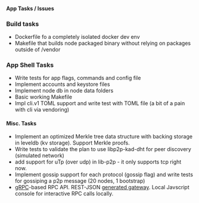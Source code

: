 #### App Tasks / Issues

### Build tasks
- Dockerfile fo a completely isolated docker dev env
- Makefile that builds node packaged binary without relying on packages outside of /vendor

### App Shell Tasks
- Write tests for app flags, commands and config file
- Implement accounts and keystore files
- Implement node db in node data folders
- Basic working Makefile
- Impl cli.v1 TOML support and write test with TOML file (a bit of a pain with cli via vendoring)

#### Misc. Tasks

- Implement an optimized Merkle tree data structure with backing storage in leveldb (kv storage). Support Merkle proofs.
- Write tests to validate the plan to use libp2p-kad-dht for peer discovery (simulated network)
- add support for uTp (over udp) in lib-p2p - it only supports tcp right now.
- Implement gossip support for each protocol (gossip flag) and write tests for gossiping a p2p message (20 nodes, 1 bootstrap)
- [gRPC](https://grpc.io/docs/tutorials/basic/go.html)-based RPC API. REST-JSON [generated gateway](https://github.com/grpc-ecosystem/grpc-gateway). Local Javscript console for interactive RPC calls locally.
 
